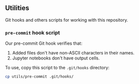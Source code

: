## Utilities

Git hooks and others scripts for working with this repository.

### `pre-commit` hook script

Our pre-commit Git hook verifies that:

1. Added files don't have non-ASCII characters in their names.
2. Jupyter notebooks don't have output cells.

To use, copy this script to the `.git/hooks` directory:
```sh
cp utils/pre-commit .git/hooks/
```
